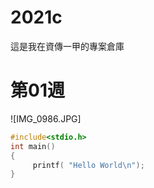 # 2021c
這是我在資傳一甲的專案倉庫
# 第01週
![IMG_0986.JPG]
```C
#include<stdio.h>
int main()
{
     printf( "Hello World\n");
}
```
